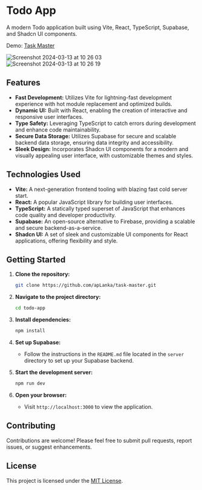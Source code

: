 # Todo App

A modern Todo application built using Vite, React, TypeScript, Supabase, and Shadcn UI components.

Demo: [Task Master](https://task-master-4mih.vercel.app/)

![Screenshot 2024-03-13 at 10 26 03](https://github.com/apLanka/task-master/assets/106298729/d8d10dfd-0f34-47ca-9959-6c047cc04a4c)
![Screenshot 2024-03-13 at 10 26 19](https://github.com/apLanka/task-master/assets/106298729/8ac968a9-1c15-464d-b504-9f845adfe83d)

## Features

- **Fast Development:** Utilizes Vite for lightning-fast development experience with hot module replacement and optimized builds.
- **Dynamic UI:** Built with React, enabling the creation of interactive and responsive user interfaces.
- **Type Safety:** Leveraging TypeScript to catch errors during development and enhance code maintainability.
- **Secure Data Storage:** Utilizes Supabase for secure and scalable backend data storage, ensuring data integrity and accessibility.
- **Sleek Design:** Incorporates Shadcn UI components for a modern and visually appealing user interface, with customizable themes and styles.

## Technologies Used

- **Vite:** A next-generation frontend tooling with blazing fast cold server start.
- **React:** A popular JavaScript library for building user interfaces.
- **TypeScript:** A statically typed superset of JavaScript that enhances code quality and developer productivity.
- **Supabase:** An open-source alternative to Firebase, providing a scalable and secure backend-as-a-service.
- **Shadcn UI:** A set of sleek and customizable UI components for React applications, offering flexibility and style.

## Getting Started

1. **Clone the repository:**
   ```bash
   git clone https://github.com/apLanka/task-master.git
   ```

2. **Navigate to the project directory:**
   ```bash
   cd todo-app
   ```

3. **Install dependencies:**
   ```bash
   npm install
   ```

4. **Set up Supabase:**
   - Follow the instructions in the `README.md` file located in the `server` directory to set up your Supabase backend.

5. **Start the development server:**
   ```bash
   npm run dev
   ```

6. **Open your browser:**
   - Visit `http://localhost:3000` to view the application.

## Contributing

Contributions are welcome! Please feel free to submit pull requests, report issues, or suggest enhancements. 

## License

This project is licensed under the [MIT License](LICENSE).
